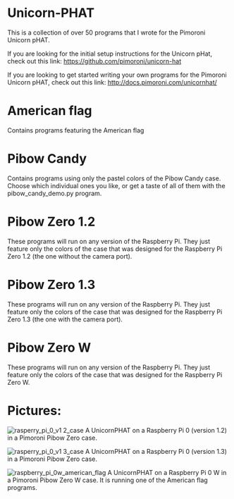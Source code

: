 # Unicorn-PHAT

This is a collection of over 50 programs that I wrote for the Pimoroni Unicorn pHAT.

If you are looking for the initial setup instructions for the Unicorn pHat, check out this link:
https://github.com/pimoroni/unicorn-hat

If you are looking to get started writing your own programs for the Pimoroni Unicorn pHAT, check out this link:
http://docs.pimoroni.com/unicornhat/



# American flag
Contains programs featuring the American flag

# Pibow Candy 
Contains programs using only the pastel colors of the Pibow Candy case. Choose which individual ones you like,  or get a taste of all of them with the pibow_candy_demo.py program.

# Pibow Zero 1.2
These programs will run on any version of the Raspberry Pi. They just feature only the colors of the case that was designed for the Raspberry Pi Zero 1.2 (the one without the camera port).

# Pibow Zero 1.3
These programs will run on any version of the Raspberry Pi. They just feature only the colors of the case that was designed for the Raspberry Pi Zero 1.3 (the one with the camera port).

# Pibow Zero W
These programs will run on any version of the Raspberry Pi. They just feature only the colors of the case that was designed for the Raspberry Pi Zero W.

# Pictures:
![rasperry_pi_0_v1 2_case](https://user-images.githubusercontent.com/13591438/37558940-34804df0-29ea-11e8-955a-6906818bde12.JPG)
A UnicornPHAT on a Raspberry Pi 0 (version 1.2) in a Pimoroni Pibow Zero case.


![rasperry_pi_0_v1 3_case](https://user-images.githubusercontent.com/13591438/37559909-4b6ac3d0-29fc-11e8-9132-b27221b87788.JPG)
A UnicornPHAT on a Raspberry Pi 0 (version 1.3) in a Pimoroni Pibow Zero case.

![raspberry_pi_0w_american_flag](https://user-images.githubusercontent.com/13591438/37560015-54304d4e-29fe-11e8-8bba-205af22882d7.JPG)
A UnicornPHAT on a Raspberry Pi 0 W  in a Pimoroni Pibow Zero W case. It is running one of the American flag programs.
